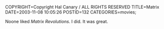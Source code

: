 COPYRIGHT=Copyright Hal Canary / ALL RIGHTS RESERVED
TITLE=Matrix
DATE=2003-11-08 10:05:26
POSTID=132
CATEGORIES=movies;

Noone liked _Matrix Revolutions_. I did. It was great.

